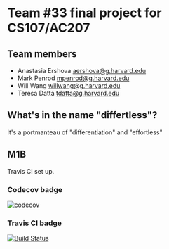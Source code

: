 # Team #33 final project for CS107/AC207

## Team members

* Anastasia Ershova aershova@g.harvard.edu
* Mark Penrod mpenrod@g.harvard.edu
* Will Wang willwang@g.harvard.edu
* Teresa Datta tdatta@g.harvard.edu

## What's in the name "differtless"?

It's a portmanteau of "differentiation" and "effortless"

## M1B

Travis CI set up.

### Codecov badge

[![codecov](https://codecov.io/gh/differtless/cs107-FinalProject/branch/master/graph/badge.svg?token=AN6QT71WV9)](undefined)

### Travis CI badge

[![Build Status](https://travis-ci.com/differtless/cs107-FinalProject.svg?token=ZrM8oyab1Y4rgKUpwoqF&branch=master)](https://travis-ci.com/differtless/cs107-FinalProject)
